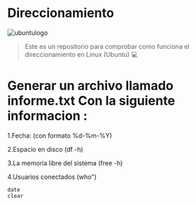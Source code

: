 # Direccionamiento

![ubuntulogo](https://cdn.computerhoy.com/sites/navi.axelspringer.es/public/media/image/2014/02/31472-todo-ubuntu-que-es-que-podemos-esperar-este.jpg?tf=3840x)

>Este es un repositorio para comprobar como funciona el direccionamiento en Linux (Ubuntu) :computer:
# Generar un archivo llamado informe.txt Con la siguiente informacion :
  
  1.Fecha: (con formato %d-%m-%Y)
  
  2.Espacio en disco (df -h)
  
  3.La memoria libre del sistema (free -h)
  
  4.Usuarios conectados (who")


``` 
date
clear
```

